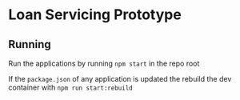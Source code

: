 # Loan Servicing Prototype

## Running

Run the applications by running `npm start` in the repo root

If the `package.json` of any application is updated the rebuild the dev container with
`npm run start:rebuild`
